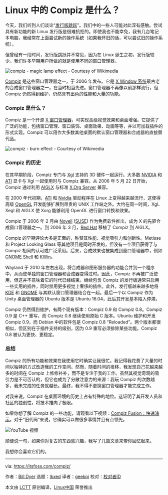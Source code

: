 [#]: subject: "What is Compiz in Linux?"
[#]: via: "https://itsfoss.com/compiz/"
[#]: author: "Bill Dyer https://itsfoss.com/author/bill/"
[#]: collector: "lkxed"
[#]: translator: "geekpi"
[#]: reviewer: " "
[#]: publisher: " "
[#]: url: " "

Linux 中的 Compiz 是什么？
======

今天，我们听到人们谈论“[发行版跳跃][1]”。我们中的一些人可能对此深有感触。尝试具有新功能的新 Linux 发行版是很难抗拒的。即使我也不能幸免，我有几台笔记本电脑，我经常在上面尝试新的操作系统（如果我怀旧的话，可以尝试旧的操作系统）。

但曾经有一段时间，发行版跳跃并不常见，因为在 Linux 诞生之初，发行版较少。我们许多早期用户所做的就是使用不同的窗口管理器。

![compiz - magic lamp effect - Courtesy of Wikimedia][2]

[Compiz][3] 是这些窗口管理器之一，于 2006 年发布。它是 [X Window 系统][4]最古老的合成窗口管理器之一，在当时相当先进。窗口管理器不再像以前那样流行，但 Compiz 仍然得到维护，仍然具有出色的性能和大量的功能。

### Compiz 是什么？

Compiz 是一个开源 [X 窗口管理器][5]，可实现高级视觉效果和桌面增强。它提供了广泛的功能，包括窗口管理、窗口装饰、桌面效果、动画等等，并以可加载插件的形式实现。Compiz 可以用作大多数其他桌面的默认窗口管理器和合成器的直接替代品。

![compiz - burn effect - Courtesy of Wikimedia][6]

### Compiz 的历史

在其早期阶段，Compiz 专门与 [Xgl][7] 支持的 3D 硬件一起运行。大多数 [NVIDIA][8] 和 [ATI][9] 显卡与 Xgl 一起使用时与 Compiz 兼容。从 2006 年 5 月 22 日开始，Compiz 通过利用 [AIGLX][11] 与标准 [X.Org Server][10] 兼容。

在 2000 年代初期，[ATI][12] 和 [Nvidia][13] 驱动程序在 Linux 上变得越来越流行，这使得高级 [OpenGL][14] 开发能够扩展到昂贵的 UNIX 工作站之外。大约在同一时间，Xgl、Xegl 和 AIGLX 使 Xorg 能够利用 OpenGL 进行窗口转换和效果。

Compiz 于 2006 年 2 月由 [Novell][15] ([SUSE][16]) 作为免费软件推出，成为 X 的先驱合成窗口管理器之一。到 2006 年 3 月，[Red Hat][17] 移植了 Compiz 到 AIGLX。

Compiz 的早期评论大多是正面的，称赞其性能、视觉吸引力和创新性。Metisse 和 Project Looking Glass 等其他项目是同时开发的，但没有一个项目获得了与 Compiz 相同的认可或广泛采用。后来，合成效果也被集成到窗口管理器中，例如 [GNOME Shell][18] 和 [KWin][19]。

Wayland 于 2010 年左右出现，将合成器和图形服务器的功能合并到一个程序中，从而使单独的窗口管理器和合成器变得过时。因此，Compiz 不再被广泛使用，但这并不意味着它的时代已经结束。继续包含 Compiz 的发行版通常只启用一些实用的插件，同时禁用更多视觉上奢侈的插件。此外，发行版越来越多地将 [KDE][20] 和 [GNOME][21] 与其默认窗口管理器结合在一起。最后一个以 Compiz 作为 Unity 桌面管理器的 Ubuntu 版本是 Ubuntu 16.04，此后其开发基本陷入停滞。

Compiz 仍然得到维护，有两个现有版本：Compiz 0.9 和 Compiz 0.8。Compiz 0.9 是 C++ 重写，而 Compiz 0.8 继续使用原始 C 版本。Ubuntu 维护和开发 Compiz 0.9，而 Debian 中的软件包是 Compiz 0.8 “Reloaded”。两个版本都很相似，但区别在于插件支持的级别，因为 0.9 重写必须排除某些功能。Compiz 0.8 被认为更快、更稳定。

### 总结

Compiz 的所有功能和效果在我使用它时确实让我很忙。我记得我花费了大量的时间以独特的方式改造我的工作空间。然而，随着时间的推移，我发现自己花越来越多的时间在 Compiz 上修修补补，而不是专注于我的工作。虽然其视觉奇观的吸引力是不可否认的，但它也成为了分散注意力的来源：我玩 Compiz 的次数越多，我未完成的任务就越长。最终，我不得不更换窗口管理器才能完成工作。

对我来说，Compiz 在桌面环境的历史上占有特殊的地位。这证明了其开发人员和社区的独创性，将技术推向了极限。

如果你想了解 Compiz 的一些功能，请观看以下视频：[Compiz Fusion：快速演示][22]。对于“旧代码”来说，它确实可以做很多事情并且有点领先。

![YouTube 视频][22]

顺便说一句，如果你对复古的东西感兴趣，我写了几篇文章来带你回忆起来。

我想你会喜欢它们的。

--------------------------------------------------------------------------------

via: https://itsfoss.com/compiz/

作者：[Bill Dyer][a]
选题：[lkxed][b]
译者：[geekpi](https://github.com/geekpi)
校对：[校对者ID](https://github.com/校对者ID)

本文由 [LCTT](https://github.com/LCTT/TranslateProject) 原创编译，[Linux中国](https://linux.cn/) 荣誉推出

[a]: https://itsfoss.com/author/bill/
[b]: https://github.com/lkxed/
[1]: https://itsfoss.com/distrohopping-issues/
[2]: https://itsfoss.com/content/images/2023/07/Magic_Lamp_effect.png
[3]: https://code.launchpad.net/compiz
[4]: https://en.wikipedia.org/wiki/X_Window_System
[5]: https://en.wikipedia.org/wiki/X_window_manager
[6]: https://itsfoss.com/content/images/2023/07/Burn_effect.png
[7]: https://en.wikipedia.org/wiki/Xgl
[8]: https://en.wikipedia.org/wiki/NVIDIA
[9]: https://en.wikipedia.org/wiki/ATI_(brand)
[10]: https://en.wikipedia.org/wiki/X.Org_Server
[11]: https://en.wikipedia.org/wiki/AIGLX
[12]: https://en.wikipedia.org/wiki/ATI_Technologies
[13]: https://en.wikipedia.org/wiki/Nvidia
[14]: https://en.wikipedia.org/wiki/OpenGL
[15]: https://en.wikipedia.org/wiki/Novell
[16]: https://en.wikipedia.org/wiki/SUSE
[17]: https://en.wikipedia.org/wiki/Red_Hat
[18]: https://en.wikipedia.org/wiki/GNOME_Shell
[19]: https://en.wikipedia.org/wiki/KWin
[20]: https://en.wikipedia.org/wiki/KDE
[21]: https://en.wikipedia.org/wiki/GNOME
[22]: https://youtu.be/E4Fbk52Mk1w
